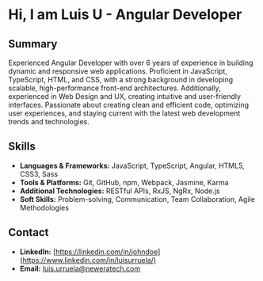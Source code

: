 # Hi, I am Luis U - Angular Developer

## Summary
Experienced Angular Developer with over 6 years of experience in building dynamic and responsive web applications. Proficient in JavaScript, TypeScript, HTML, and CSS, with a strong background in developing scalable, high-performance front-end architectures. Additionally, experienced in Web Design and UX, creating intuitive and user-friendly interfaces. Passionate about creating clean and efficient code, optimizing user experiences, and staying current with the latest web development trends and technologies.

## Skills
- **Languages & Frameworks:** JavaScript, TypeScript, Angular, HTML5, CSS3, Sass
- **Tools & Platforms:** Git, GitHub, npm, Webpack, Jasmine, Karma
- **Additional Technologies:** RESTful APIs, RxJS, NgRx, Node.js
- **Soft Skills:** Problem-solving, Communication, Team Collaboration, Agile Methodologies

## Contact
- **LinkedIn:** [https://linkedin.com/in/johndoe](https://www.linkedin.com/in/luisurruela/)
- **Email:** luis.urruela@neweratech.com
